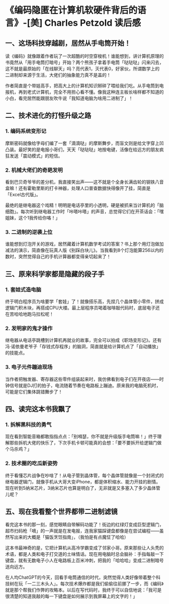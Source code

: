# 《编码隐匿在计算机软硬件背后的语言》-[美] Charles Petzold 读后感


<!--more-->
[//]: # (添加 <!--more--> 摘要分割符来拆分文章生成摘要. 摘要分隔符之前的内容将用作该文章的摘要.建议填写description属性，这里留空)

## 一、这场科技穿越剧，居然从手电筒开始！
读《编码》就像跟着作者玩了一次超酷的时空穿梭机！谁能想到，讲计算机原理的书竟然从「用手电筒打暗号」开始？两个熊孩子拿着手电筒「哒哒哒」闪来闪去，这不就是最原始的「在线聊天」吗？亮代表1，灭代表0，好家伙，所谓数学上的二进制却来源于生活，大佬们的抽象能力真不是盖的！

作者简直是个带娃高手，把高大上的计算机知识掰碎了喂给我们吃。从手电筒到电报机，再到老式计算机，完全不用担心看不懂。像我这种连主板长啥样都不知道的小白，看完居然能跟朋友吹牛说「我知道电脑为啥用二进制了」！

## 二、技术进化的打怪升级之路
### 1. 编码系统变形记
摩斯密码就像给字母们编了一套「滴滴哒」的摩斯舞步，而盲文则是给文字穿上凹凸装。最好笑的是电报小哥们，天天「哒哒哒」地按电键，活像在给远方的朋友疯狂发送「震动模式」的短信。

### 2. 机械大佬们的奇葩发明
看到巴贝奇爷爷的差分机，我直接笑出声——这不就是个全身长满齿轮的钢铁八音盒嘛！还有霍勒里斯的打卡神器，处理人口普查数据快得像开了挂，简直是「Excel古代版」。

最绝的是继电器这个戏精！明明是电话亭里的小透明，硬是被抓来当计算机的「脑细胞」。每次听到继电器工作时「咔嗒咔嗒」的声音，总觉得它们在开茶话会：「嘿姐妹，这个1我传给你咯！」

### 3. 二进制的逆袭上位
谁能想到灯泡开关的游戏，居然藏着计算机数学考试的答案？书上那个用灯泡做加减法的演示，简直像在玩真人版《别踩白块儿》。当我看到8个灯泡能算256以内的数时，突然觉得自己的手机计算器都变得亲切起来了！

## 三、原来科学家都是隐藏的段子手
### 1. 套娃式造电脑
终于明白程序员为啥要学「套娃」了！就像搭乐高，先捏几个晶体管小零件，拼成逻辑门积木块，再搭成CPU大楼。最上层程序员喝着咖啡敲代码时，底层电子还在苦哈哈地跑马拉松呢！

### 2. 发明家的鬼才操作
继电器从电话亭跳槽到计算机再就业的故事，完全可以拍成《职场变形记》。还有冯·诺依曼老爷子「存钱式存程序」的脑洞，简直就是给计算机点了「自动播放」的技能点。

### 3. 电子元件蹦迪现场
当作者把触发器、寄存器这些零件组装起来时，我仿佛看到电子们在开夜店——时钟信号就是DJ打的拍子，电流随着节奏在电路板上蹦迪。原来我的电脑死机时，可能是它们集体跳错舞步了！

## 四、读完这本书我飘了
### 1. 拆解黑科技的勇气
现在看到智能音箱都敢指指点点：「别嘚瑟，你不就是升级版手电筒嘛！」终于理解那些拆机大佬的快乐了，下次手机卡顿可能真的会想：「要不要拆开给逻辑门做个马杀鸡？」

### 2. 技术圈的吃瓜新姿势
终于看懂芯片战争在吵啥了！从电子管到晶体管，每个晶体管就像是一个封闭式的继电器逻辑门，就像手机从大哥大变iPhone，都是体积缩水、能力开挂的剧情。现在听到5纳米芯片，3纳米芯片也算是明白了，无非就是又多塞入了多少晶体管儿呢？

## 五、现在我看整个世界都带二进制滤镜
看完这本书的那一刻，感觉眼睛自带解码功能了！街边的红绿灯变成巨型逻辑门，超市扫码枪「嘀」的一声就是在发电报，连我家猫踩键盘都像是在尝试编程——虽然写出来的大概是「猫饭烹饪指南」，（我怕是有点魔怔了哈哈）

这本书最神奇的是，它把计算机从高冷学霸变成了邻家小哥。原来那些让人头秃的术语，都是人类和电子打交道的土味情话。现在用电脑时总会脑补：手指每敲一下键盘，就有无数电子小人在电路板上百米冲刺，把我的「哈哈哈」变成二进制暗号送向远方。

在人均ChatGPT的今天，回看手电筒通信的时代，突然觉得人类好像带着整个科技树在玩「一二三木头人」。每次技术爆炸都是我们偷偷往前挪了一步，而《编码》就是那个帮我们作弊的攻略本。以后在写代码时，我终于可以自信地说：「我可是很清楚的知道我敲的每一下键盘是如何展示到我屏幕上的文字的！」

